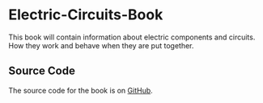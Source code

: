 # Electric-Circuits-Book

This book will contain information about electric components and circuits. How they work and behave when they are put together.

## Source Code

The source code for the book is on [GitHub](https://github.com/OscarCreator/Electric-Circuits-Book).
